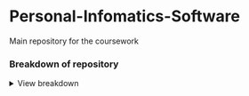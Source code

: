 # Personal-Infomatics-Software
Main repository for the coursework

### Breakdown of repository
<details><summary>View breakdown</summary>
<p>
  
  *note: This repository has been initially setup for java as thats the language that would make most sense for this project*
  
-----------------------------------
  - **ProjectInformation folder**
    - ProjectRequirements text file that has the initial requirements from the specification and space to add additional requirements.
    - MeetingMinutes is a folder containing the minutes taken from each meeting
    - GuideToTheWrittenReport contains condensed information taken from the specification regarding what is expected from the report
    - MarkingScheme is take directly from the specification
    - A pdf copy of the specifcation
---------------------------------
  - **src**
    - main/java contains the java class files that form the program
    - main/resources is the resource folder, e.g. for text files
    - test/java contains the classes that contain unit tests where test cases should be created
-------------------------------------
  - **.github/workflows**
    - Contains the maven.yml folder that controls the continuos integration action that runs the tests in the test folder every time code is pushed to the github
    - Should not need to be changed
--------------------------------------
  - **pom.xml**
    - File required for maven used to automaticly run tests
    - If external libraries are used, they can be added to the project as a dependancy here
-------------------------------------------
  
</p></details>

